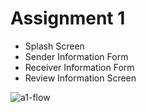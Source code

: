 # Assignment 1

- Splash Screen
- Sender Information Form
- Receiver Information Form
- Review Information Screen

![a1-flow](https://github.com/user-attachments/assets/5be3c4b1-c9c2-45f7-a44f-80b20f3ffcb2)
